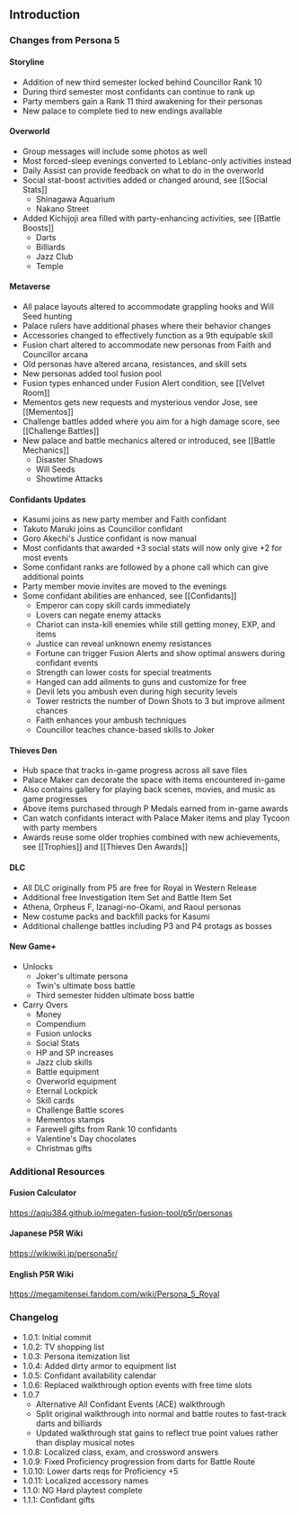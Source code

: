 ## Introduction
### Changes from Persona 5
#### Storyline
* Addition of new third semester locked behind Councillor Rank 10
* During third semester most confidants can continue to rank up
* Party members gain a Rank 11 third awakening for their personas
* New palace to complete tied to new endings available

#### Overworld
* Group messages will include some photos as well
* Most forced-sleep evenings converted to Leblanc-only activities instead
* Daily Assist can provide feedback on what to do in the overworld
* Social stat-boost activities added or changed around, see [[Social Stats]]
    * Shinagawa Aquarium
    * Nakano Street
* Added Kichijoji area filled with party-enhancing activities, see [[Battle Boosts]]
    * Darts
    * Billiards
    * Jazz Club
    * Temple

#### Metaverse
* All palace layouts altered to accommodate grappling hooks and Will Seed hunting
* Palace rulers have additional phases where their behavior changes
* Accessories changed to effectively function as a 9th equipable skill
* Fusion chart altered to accommodate new personas from Faith and Councillor arcana
* Old personas have altered arcana, resistances, and skill sets
* New personas added tool fusion pool
* Fusion types enhanced under Fusion Alert condition, see [[Velvet Room]]
* Mementos gets new requests and mysterious vendor Jose, see [[Mementos]]
* Challenge battles added where you aim for a high damage score, see [[Challenge Battles]]
* New palace and battle mechanics altered or introduced, see [[Battle Mechanics]]
    * Disaster Shadows
    * Will Seeds
    * Showtime Attacks

#### Confidants Updates
* Kasumi joins as new party member and Faith confidant
* Takuto Maruki joins as Councillor confidant
* Goro Akechi's Justice confidant is now manual
* Most confidants that awarded +3 social stats will now only give +2 for most events
* Some confidant ranks are followed by a phone call which can give additional points
* Party member movie invites are moved to the evenings
* Some confidant abilities are enhanced, see [[Confidants]]
    * Emperor can copy skill cards immediately
    * Lovers can negate enemy attacks
    * Chariot can insta-kill enemies while still getting money, EXP, and items
    * Justice can reveal unknown enemy resistances
    * Fortune can trigger Fusion Alerts and show optimal answers during confidant events
    * Strength can lower costs for special treatments
    * Hanged can add ailments to guns and customize for free
    * Devil lets you ambush even during high security levels
    * Tower restricts the number of Down Shots to 3 but improve ailment chances
    * Faith enhances your ambush techniques
    * Councillor teaches chance-based skills to Joker

#### Thieves Den
* Hub space that tracks in-game progress across all save files
* Palace Maker can decorate the space with items encountered in-game
* Also contains gallery for playing back scenes, movies, and music as game progresses
* Above items purchased through P Medals earned from in-game awards
* Can watch confidants interact with Palace Maker items and play Tycoon with party members
* Awards reuse some older trophies combined with new achievements, see [[Trophies]] and  [[Thieves Den Awards]]

#### DLC
* All DLC originally from P5 are free for Royal in Western Release
* Additional free Investigation Item Set and Battle Item Set
* Athena, Orpheus F, Izanagi-no-Okami, and Raoul personas
* New costume packs and backfill packs for Kasumi
* Additional challenge battles including P3 and P4 protags as bosses

#### New Game+
* Unlocks
    * Joker's ultimate persona
    * Twin's ultimate boss battle
    * Third semester hidden ultimate boss battle
* Carry Overs
    * Money
    * Compendium
    * Fusion unlocks
    * Social Stats
    * HP and SP increases
    * Jazz club skills
    * Battle equipment
    * Overworld equipment
    * Eternal Lockpick
    * Skill cards
    * Challenge Battle scores
    * Mementos stamps
    * Farewell gifts from Rank 10 confidants
    * Valentine's Day chocolates
    * Christmas gifts

### Additional Resources
#### Fusion Calculator
https://aqiu384.github.io/megaten-fusion-tool/p5r/personas

#### Japanese P5R Wiki
https://wikiwiki.jp/persona5r/

#### English P5R Wiki
https://megamitensei.fandom.com/wiki/Persona_5_Royal

### Changelog
* 1.0.1: Initial commit
* 1.0.2: TV shopping list
* 1.0.3: Persona itemization list
* 1.0.4: Added dirty armor to equipment list
* 1.0.5: Confidant availability calendar
* 1.0.6: Replaced walkthrough option events with free time slots
* 1.0.7
    * Alternative All Confidant Events (ACE) walkthrough
    * Split original walkthrough into normal and battle routes to fast-track darts and billiards
    * Updated walkthrough stat gains to reflect true point values rather than display musical notes
* 1.0.8: Localized class, exam, and crossword answers
* 1.0.9: Fixed Proficiency progression from darts for Battle Route
* 1.0.10: Lower darts reqs for Proficiency +5
* 1.0.11: Localized accessory names
* 1.1.0: NG Hard playtest complete
* 1.1.1: Confidant gifts
